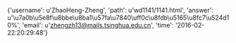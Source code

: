 {'username': u'ZhaoHeng-Zheng', 'path': u'wd1141/1141.html', 'answer': u'\u7a0b\u5e8f\u8bbe\u8ba1\u57fa\u7840\uff0c\u8fdb\u5165\u8fc7\u524d10%', 'email': u'zhengzh13@mails.tsinghua.edu.cn', 'time': '2016-02-22:20:29:48'}